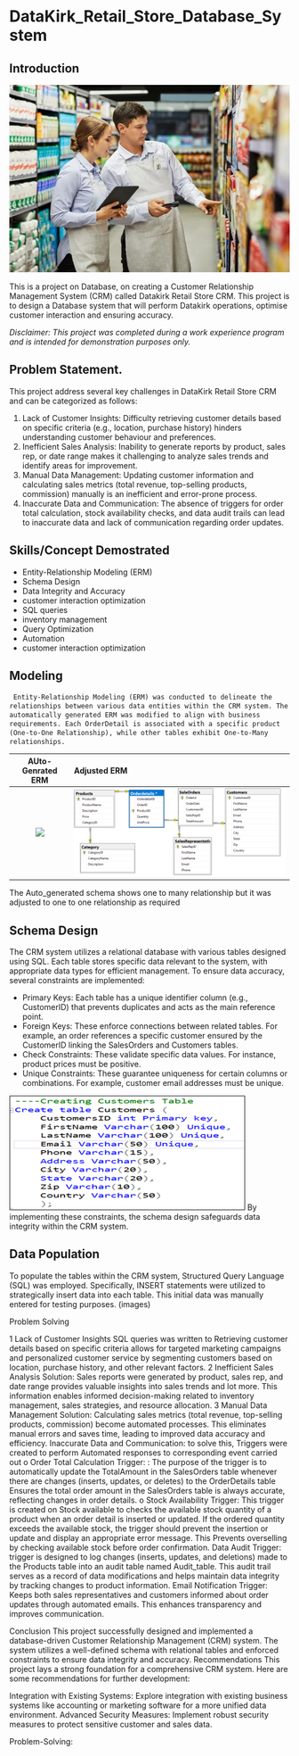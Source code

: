 # DataKirk_Retail_Store_Database_System
## Introduction 
![](https://github.com/Jejefunmi/DataKirk_Retail_Store_Database_System/blob/main/github%20intro%20page.jpg)

This is a project on Database, on creating a Customer Relationship Management System (CRM) called Datakirk Retail Store CRM. This project is to design a Database system that will perform Datakirk operations, optimise customer interaction and ensuring accuracy.

 *Disclaimer: This project was completed during a work experience program and is intended for demonstration purposes only.*

## Problem Statement.
This project address several key challenges in  DataKirk Retail Store CRM and can be categorized as follows:
1. Lack of Customer Insights:
Difficulty retrieving customer details based on specific criteria (e.g., location, purchase history) hinders understanding customer behaviour and preferences.
2. Inefficient Sales Analysis:
Inability to generate reports by product, sales rep, or date range makes it challenging to analyze sales trends and identify areas for improvement.
3. Manual Data Management:
Updating customer information and calculating sales metrics (total revenue, top-selling products, 
commission) manually is an inefficient and error-prone process.
4. Inaccurate Data and Communication:
The absence of triggers for order total calculation, stock availability checks, and data audit trails can lead to inaccurate data and lack of communication regarding order updates.

## Skills/Concept Demostrated
 * Entity-Relationship Modeling (ERM)
 * Schema Design
 * Data Integrity and Accuracy
 * customer interaction optimization
 * SQL queries
 * inventory management
 * Query Optimization
 * Automation
 * customer interaction optimization


## Modeling
     Entity-Relationship Modeling (ERM) was conducted to delineate the relationships between various data entities within the CRM system. The automatically generated ERM was modified to align with business requirements. Each OrderDetail is associated with a specific product (One-to-One Relationship), while other tables exhibit One-to-Many relationships.


AUto-Genrated ERM		                                                              |	Adjusted ERM
:--------------------------------------------------------------------------------:    |:--------------------------------
![](https://github.com/Jejefunmi/DataKirk_Retail_Store_Database_System/blob/main/Generated_Schema_relationship_desig)		                                           |	![](https://github.com/Jejefunmi/DataKirk_Retail_Store_Database_System/blob/main/Modified_Schema_relationship_design.png)
The Auto_generated schema shows one to many relationship  but it was adjusted to one to one relationship as required


## Schema Design
The CRM system utilizes a relational database with various tables designed using SQL. Each table stores specific data relevant to the system, with appropriate data types for efficient management.
To ensure data accuracy, several constraints are implemented:
* Primary Keys: Each table has a unique identifier column (e.g., CustomerID) that prevents duplicates and acts as the main reference point.
* Foreign Keys: These enforce connections between related tables. For example, an order references a specific customer ensured by the CustomerID linking the SalesOrders and Customers tables.
* Check Constraints: These validate specific data values. For instance, product prices must be positive.
* Unique Constraints: These guarantee uniqueness for certain columns or combinations. For example, customer email addresses must be unique.

![](https://github.com/Jejefunmi/DataKirk_Retail_Store_Database_System/blob/main/Customer_Table.png)
By implementing these constraints, the schema design safeguards data integrity within the CRM system.

## Data Population
To populate the tables within the CRM system, Structured Query Language (SQL) was employed. Specifically, INSERT statements were utilized to strategically insert data into each table. This initial data was manually entered for testing purposes. (images)


Problem Solving


 1	Lack of Customer Insights
SQL queries was written to Retrieving customer details based on specific criteria allows for targeted marketing campaigns and personalized customer service by segmenting customers based on location, purchase history, and other relevant factors. 
2	Inefficient Sales Analysis
Solution: Sales reports were generated by product, sales rep, and date range provides valuable insights into sales trends and lot more. This information enables informed decision-making related to inventory management, sales strategies, and resource allocation.
3	Manual Data Management
Solution: Calculating sales metrics (total revenue, top-selling products, commission) become automated processes. This eliminates manual errors and saves time, leading to improved data accuracy and efficiency.
Inaccurate Data and Communication: to solve this, Triggers were created to perform Automated responses to corresponding event carried out
o	Order Total Calculation Trigger: : The purpose of the trigger is to automatically update the TotalAmount  in the SalesOrders table whenever there are changes (inserts, updates, or deletes) to the OrderDetails table Ensures the total order amount in the SalesOrders table is always accurate, reflecting changes in order details.
o	Stock Availability Trigger: This trigger is created on Stock available to checks the available stock quantity of a product when an order detail is inserted or updated. If the ordered quantity exceeds the available stock, the trigger should prevent the insertion or update and display an appropriate error message. This  Prevents overselling by checking available stock before order confirmation. 
Data Audit Trigger: trigger is designed to log changes (inserts, updates, and deletions) made to the Products table into an audit table named Audit_table. This audit trail serves as a record of data modifications and helps maintain data integrity by tracking changes to product information.
Email Notification Trigger: Keeps both sales representatives and customers informed about order updates through automated emails. This enhances transparency and improves communication.



Conclusion
This project successfully designed and implemented a database-driven Customer Relationship Management (CRM) system. The system utilizes a well-defined schema with relational tables and enforced constraints to ensure data integrity and accuracy.
Recommendations
This project lays a strong foundation for a comprehensive CRM system. Here are some recommendations for further development:

Integration with Existing Systems: Explore integration with existing business systems like accounting or marketing software for a more unified data environment.
Advanced Security Measures: Implement robust security measures to protect sensitive customer and sales data.









Problem-Solving:



[def]: https://raw.githubusercontent.com/Jejefunmi/DataKirk_Retail_Store_Database_System/main/github%20intro%20page.webp